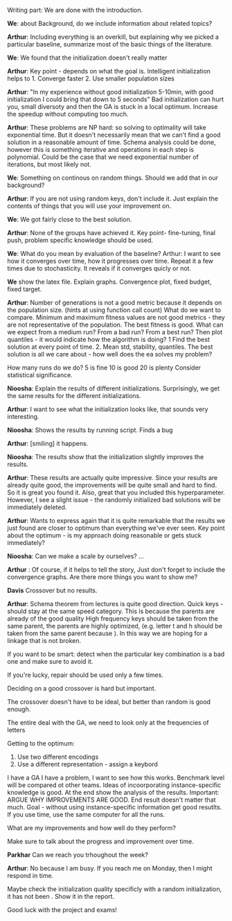 Writing part:
We are done with the introduction.

**We**: about Background, do we include information about related topics?

**Arthur**: Including everything is an overkill, but explaining why we picked a particular baseline, summarize most of the basic things of the literature.


**We**: We found that the initialization doesn't really matter

**Arthur**: Key point - depends on what the goal is. Intelligent initialization helps to 
    1. Converge faster
    2. Use smaller population sizes

**Arthur**: "In my experience without good initialization 5-10min, with good initialization I could bring that down to 5 seconds"
Bad initialization can hurt you, small diversoty and then the GA is stuck in a local optimum. Increase the speedup without computing too much.

**Arthur**: These problems are NP hard: so solving to optimality will take exponential time. But it doesn't necessarily mean that we can't find a good solution in a reasonable amount of time. Schema analysis could be done, however this is something iterative and operations in each step is polynomial. Could be the case that we need exponential number of iterations, but most likely not. 

**We**: Something on continous on random things. Should we add that in our background? 

**Arthur**: If you are not using random keys, don't include it. Just explain the contents of things that you will use your improvement on.

**We**: We got fairly close to the best solution.

**Arthur**: None of the groups have achieved it. Key point- fine-tuning, final push, problem specific knowledge should be used. 


**We**: What do you mean by evaluation of the baseline?
Arthur: I want to see how it converges over time, how it progresses over time. Repeat it a few times due to stochasticity. It reveals if it converges quicly or not.


**We** show the latex file. Explain graphs. Convergence plot, fixed budget, fixed target.

**Arthur**: Number of generations is not a good metric because it depends on the population size. (hints at using function call count)
What do we want to compare. Minimum and maximum fitness values are not good metrics - they are not representative of the population. 
The best fitness is good. What can we expect from a medium run? From a bad run? From a best run? Then plot quantiles - it would indicate how the algorithm is doing?
1 Find the best solution at every point of time.
2. Mean std, stability, quantiles.
The best solution is all we care about - how well does the ea solves my problem?

How many runs do we do?
5 is fine 10 is good 20 is plenty
Consider statistical significance.

**Nioosha**: Explain the results of different initializations. Surprisingly, we get the same results for the different initializations.

**Arthur**: I want to see what the initialization looks like, that sounds very interesting.

**Nioosha**: Shows the results by running script. Finds a bug

**Arthur**: [smiling] it happens. 

**Nioosha**: The results show that the initialization slightly improves the results.

**Arthur**: These results are actually quite impressive. Since your results are already quite good, the improvements will be quite small and hard to find. So it is great you found it. Also, great that you included this hyperparameter. However, I see a slight issue - the randomly initialized bad solutions will be immediately deleted. 

**Arthur**: Wants to express again that it is quite remarkable that the results we just found are closer to optimum than everything we've ever seen. Key point about the optimum - is my approach doing reasonable or gets stuck immediately?

**Nioosha**: Can we make a scale by ourselves? ...

**Arthur** : Of course, if it helps to tell the story, Just don't forget to include the convergence graphs.
Are there more things you want to show me?

**Davis** Crossover but no results.

**Arthur**: Schema theorem from lectures is quite good direction. 
Quick keys - should stay at the same speed category. This is because the parents are already of the good quality
High frequency keys should be taken from the same parent, the parents are highly optimized, (e.g. letter t and h should be taken from the same parent because ). In this way we are hoping for a linkage that is not broken.

If you want to be smart: detect when the particular key combination is a bad one and make sure to avoid it. 

If you're lucky, repair should be used  only a few times.

Deciding on a good crossover is hard but important.

The crossover doesn't have to be ideal, but better than random is good enough.

The entire deal with the GA, we need to look only at the frequencies of letters

Getting to the optimum:
1. Use two different encodings
2. Use a different representation - assign a keybord 

I have a GA I have a problem, I want to see how this works. Benchmark level will be compared ot other teams. Ideas of incoorporating instance-specific knowledge is good. At the end show the analysis of the results. 
Important: ARGUE WHY IMPROVEMENTS ARE GOOD. End result doesn't matter that much. Goal - without using instance-specific information get good resutlts.
If you use time, use the same computer for all the runs.

What are my improvements and how well do they perform?

Make sure to talk about the progress and improvement over time. 

**Parkhar** Can we reach you trhoughout the week?

**Arthur**: No because I am busy. If you reach me on Monday, then I might respond in time.
 
Maybe check the initialization quality specificly with a random initialization, it has not been . Show it in the report.

Good luck with the project and exams!




